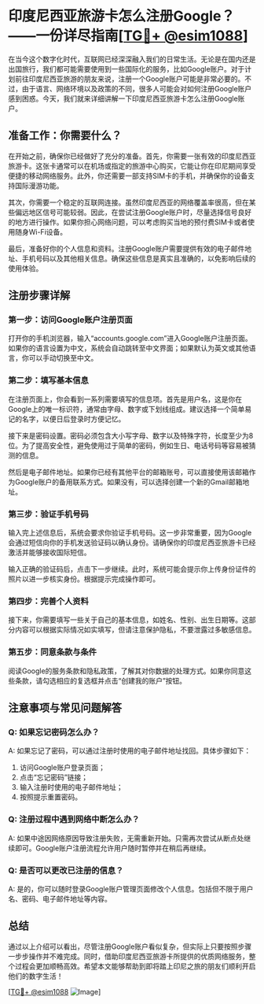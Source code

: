 # 印度尼西亚旅游卡怎么注册Google？——一份详尽指南[[TG💪+ @esim1088](https://t.me/s/esim1088)]

在当今这个数字化时代，互联网已经深深融入我们的日常生活。无论是在国内还是出国旅行，我们都可能需要使用到一些国际化的服务，比如Google账户。对于计划前往印度尼西亚旅游的朋友来说，注册一个Google账户可能是非常必要的。不过，由于语言、网络环境以及政策的不同，很多人可能会对如何注册Google账户感到困惑。今天，我们就来详细讲解一下印度尼西亚旅游卡怎么注册Google账户。

## 准备工作：你需要什么？

在开始之前，确保你已经做好了充分的准备。首先，你需要一张有效的印度尼西亚旅游卡。这张卡通常可以在机场或指定的旅游中心购买，它能让你在印尼期间享受便捷的移动网络服务。此外，你还需要一部支持SIM卡的手机，并确保你的设备支持国际漫游功能。

其次，你需要一个稳定的互联网连接。虽然印度尼西亚的网络覆盖率很高，但在某些偏远地区信号可能较弱。因此，在尝试注册Google账户时，尽量选择信号良好的地方进行操作。如果你担心网络问题，可以考虑购买当地的预付费SIM卡或者使用随身Wi-Fi设备。

最后，准备好你的个人信息和资料。注册Google账户需要提供有效的电子邮件地址、手机号码以及其他相关信息。确保这些信息是真实且准确的，以免影响后续的使用体验。

## 注册步骤详解

### 第一步：访问Google账户注册页面

打开你的手机浏览器，输入“accounts.google.com”进入Google账户注册页面。如果你的语言设置为中文，系统会自动跳转至中文界面；如果默认为英文或其他语言，你可以手动切换至中文。

### 第二步：填写基本信息

在注册页面上，你会看到一系列需要填写的信息项。首先是用户名，这是你在Google上的唯一标识符，通常由字母、数字或下划线组成。建议选择一个简单易记的名字，以便日后登录时方便记忆。

接下来是密码设置。密码必须包含大小写字母、数字以及特殊字符，长度至少为8位。为了提高安全性，避免使用过于简单的密码，例如生日、电话号码等容易被猜测的信息。

然后是电子邮件地址。如果你已经有其他平台的邮箱账号，可以直接使用该邮箱作为Google账户的备用联系方式。如果没有，可以选择创建一个新的Gmail邮箱地址。

### 第三步：验证手机号码

输入完上述信息后，系统会要求你验证手机号码。这一步非常重要，因为Google会通过短信向你的手机发送验证码以确认身份。请确保你的印度尼西亚旅游卡已经激活并能够接收国际短信。

输入正确的验证码后，点击下一步继续。此时，系统可能会提示你上传身份证件的照片以进一步核实身份。根据提示完成操作即可。

### 第四步：完善个人资料

接下来，你需要填写一些关于自己的基本信息，如姓名、性别、出生日期等。这部分内容可以根据实际情况如实填写，但请注意保护隐私，不要泄露过多敏感信息。

### 第五步：同意条款与条件

阅读Google的服务条款和隐私政策，了解其对你数据的处理方式。如果你同意这些条款，请勾选相应的复选框并点击“创建我的账户”按钮。

## 注意事项与常见问题解答

### Q: 如果忘记密码怎么办？

A: 如果忘记了密码，可以通过注册时使用的电子邮件地址找回。具体步骤如下：
1. 访问Google账户登录页面；
2. 点击“忘记密码”链接；
3. 输入注册时使用的电子邮件地址；
4. 按照提示重置密码。

### Q: 注册过程中遇到网络中断怎么办？

A: 如果中途因网络原因导致注册失败，无需重新开始。只需再次尝试从断点处继续即可。Google账户注册流程允许用户随时暂停并在稍后再继续。

### Q: 是否可以更改已注册的信息？

A: 是的，你可以随时登录Google账户管理页面修改个人信息。包括但不限于用户名、密码、电子邮件地址等内容。

## 总结

通过以上介绍可以看出，尽管注册Google账户看似复杂，但实际上只要按照步骤一步步操作并不难完成。同时，借助印度尼西亚旅游卡所提供的优质网络服务，整个过程会更加顺畅高效。希望本文能够帮助到即将踏上印尼之旅的朋友们顺利开启他们的数字生活！

[[TG💪+ @esim1088](https://t.me/s/esim1088) ![Image](https://i.postimg.cc/4NQfJmqS/Snipaste-2025-05-13-00-14-12.png)]
